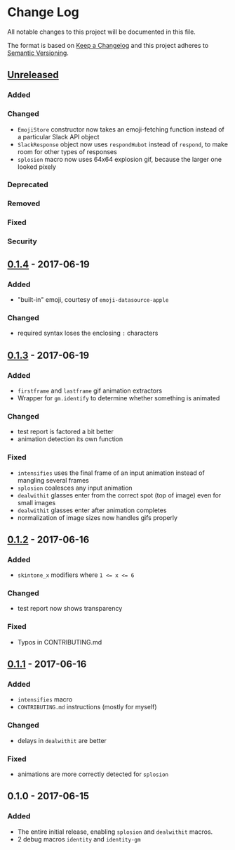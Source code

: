 # Change Log
All notable changes to this project will be documented in this file.

The format is based on [Keep a Changelog](http://keepachangelog.com/)
and this project adheres to [Semantic Versioning](http://semver.org/).

## [Unreleased]
### Added

### Changed
- `EmojiStore` constructor now takes an emoji-fetching function instead of a particular Slack API object
- `SlackResponse` object now uses `respondHubot` instead of `respond`, to make room for other types of responses
- `splosion` macro now uses 64x64 explosion gif, because the larger one looked pixely

### Deprecated

### Removed

### Fixed

### Security


## [0.1.4] - 2017-06-19
### Added
- "built-in" emoji, courtesy of `emoji-datasource-apple`

### Changed
- required syntax loses the enclosing `:` characters


## [0.1.3] - 2017-06-19
### Added
- `firstframe` and `lastframe` gif animation extractors
- Wrapper for `gm.identify` to determine whether something is animated

### Changed
- test report is factored a bit better
- animation detection its own function

### Fixed
- `intensifies` uses the final frame of an input animation instead of mangling several frames
- `splosion` coalesces any input animation
- `dealwithit` glasses enter from the correct spot (top of image) even for small images
- `dealwithit` glasses enter after animation completes
- normalization of image sizes now handles gifs properly


## [0.1.2] - 2017-06-16
### Added
- `skintone_x` modifiers where `1 <= x <= 6`

### Changed
- test report now shows transparency

### Fixed
- Typos in CONTRIBUTING.md


## [0.1.1] - 2017-06-16
### Added
- `intensifies` macro
- `CONTRIBUTING.md` instructions (mostly for myself)

### Changed
- delays in `dealwithit` are better

### Fixed
- animations are more correctly detected for `splosion`

## 0.1.0 - 2017-06-15
### Added
- The entire initial release, enabling `splosion` and `dealwithit` macros.
- 2 debug macros `identity` and `identity-gm`

[Unreleased]: https://github.com/ifreecarve/macramoji/compare/v0.1.4...HEAD
[0.1.4]: https://github.com/ifreecarve/macramoji/compare/v0.1.3...v0.1.4
[0.1.3]: https://github.com/ifreecarve/macramoji/compare/v0.1.2...v0.1.3
[0.1.2]: https://github.com/ifreecarve/macramoji/compare/v0.1.1...v0.1.2
[0.1.1]: https://github.com/ifreecarve/macramoji/compare/v0.1.0...v0.1.1
